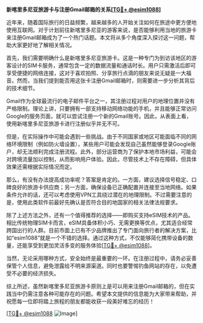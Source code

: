 **新喀里多尼亚旅游卡与注册Gmail邮箱的关系[[TG💪+ @esim1088](https://t.me/s/esim1088)]**

近年来，随着国际旅行的日益频繁，越来越多的人开始关注如何在旅途中更方便地使用互联网。对于计划前往新喀里多尼亚的游客来说，是否能够利用当地的旅游卡来注册Gmail邮箱成为了一个热门话题。本文将从多个角度深入探讨这一问题，帮助大家更好地了解相关情况。

首先，我们需要明确什么是新喀里多尼亚旅游卡。这是一种专门为到访该地区的游客设计的SIM卡服务，通常包含一定的数据流量和通话时长。用户只需激活后即可享受便捷的网络连接，这对于喜欢拍照、分享旅行点滴的朋友来说无疑是一大福音。然而，当我们提到能否用这张卡注册Gmail邮箱时，则需要进一步分析其背后的技术细节。

Gmail作为全球最流行的电子邮件平台之一，其注册过程对用户的地理位置并没有严格限制。理论上讲，只要拥有一部支持移动网络功能的手机，并且能够正常访问Google的服务页面，就可以尝试注册一个新的Gmail账号。因此，从表面上看，使用新喀里多尼亚旅游卡进行注册似乎并无不可。

但是，在实际操作中可能会遇到一些挑战。由于不同国家或地区可能面临不同的网络环境限制（例如防火墙设置），某些用户可能会发现自己虽然能够登录Google账户，却无法顺利完成注册流程。此外，部分运营商为了保护本地市场利益，可能会对跨境流量加以控制，从而影响用户体验。因此，尽管技术上不存在障碍，但具体效果还需根据实际情况而定。

那么，有没有办法提高成功率呢？答案是肯定的。一方面，建议选择信号稳定、口碑良好的旅游卡供应商；另一方面，确保设备已正确配置并连接至当地网络。如果条件允许的话，还可以考虑使用VPN工具绕过潜在的地理限制。不过需要注意的是，使用此类软件前最好先确认是否符合目的地国家的相关法律法规要求。

除了上述方法之外，还有一个值得推荐的选择——即购买支持eSIM技术的产品。相比传统物理SIM卡而言，eSIM具备体积小巧、无需更换等优点，尤其适合经常跨国出行的人群。目前市面上已有不少品牌推出了专门面向旅行者的解决方案，比如“esim1088”就是一个不错的选择。通过这种方式，不仅能够简化携带设备的数量，还能享受到更加灵活多变的服务体验[[TG💪+ @esim1088](https://t.me/s/esim1088)]。

当然，无论采用哪种方式，安全始终是最重要的一环。在注册过程中，请务必妥善保管个人信息，避免泄露给不明来源渠道。同时也要警惕钓鱼网站的存在，以免遭受不必要的经济损失。

综上所述，虽然新喀里多尼亚旅游卡原则上是可以用来注册Gmail邮箱的，但在实践当中仍需注意各种可能存在的问题。希望本文提供的信息能为大家带来帮助，并祝愿每一位即将踏上旅程的朋友都能收获一段美好难忘的经历！

[[TG💪+ @esim1088](https://t.me/s/esim1088) ![Image](https://i.postimg.cc/4NQfJmqS/Snipaste-2025-05-13-00-14-12.png)]